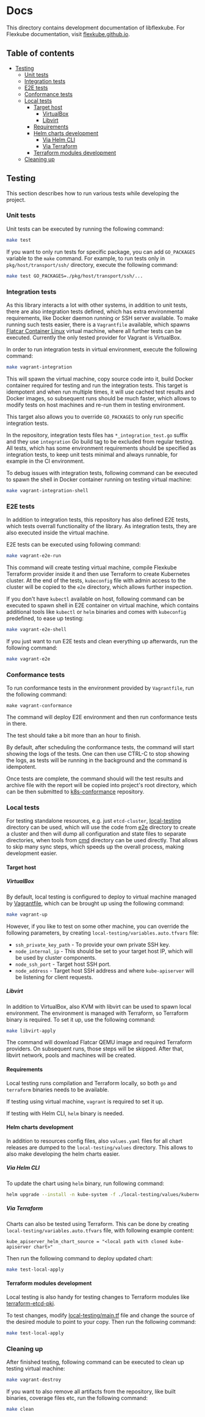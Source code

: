 # Docs

This directory contains development documentation of libflexkube. For Flexkube documentation, visit [flexkube.github.io](https://flexkube.github.io).

## Table of contents

- [Testing](#testing)
  - [Unit tests](#unit-tests)
  - [Integration tests](#integration-tests)
  - [E2E tests](#e2e-tests)
  - [Conformance tests](#conformance-tests)
  - [Local tests](#local-tests)
    * [Target host](#target-host)
      + [VirtualBox](#virtualbox)
      + [Libvirt](#libvirt)
    * [Requirements](#requirements)
    * [Helm charts development](#helm-charts-development)
      + [Via Helm CLI](#via-helm-cli)
      + [Via Terraform](#via-terraform)
    * [Terraform modules development](#terraform-modules-development)
  - [Cleaning up](#cleaning-up)

## Testing

This section describes how to run various tests while developing the project.

### Unit tests

Unit tests can be executed by running the following command:
```sh
make test
```

If you want to only run tests for specific package, you can add `GO_PACKAGES` variable to the `make` command. For example, to run tests only in `pkg/host/transport/ssh/` directory, execute the following command:
```sh
make test GO_PACKAGES=./pkg/host/transport/ssh/...
```

### Integration tests

As this library interacts a lot with other systems, in addition to unit tests, there are also integration tests defined, which has extra environmental requirements, like Docker daemon running or SSH server available.
To make running such tests easier, there is a `Vagrantfile` available, which spawns [Flatcar Container Linux](https://www.flatcar-linux.org/) virtual machine, where all further tests can be executed. Currently the only tested provider
for Vagrant is VirtualBox.

In order to run integration tests in virtual environment, execute the following command:
```sh
make vagrant-integration
```

This will spawn the virtual machine, copy source code into it, build Docker container required for testing and run the integration tests. This target is idempotent and when run multiple times, it will use cached test results and Docker images, so subsequent runs should be much faster, which allows to modify tests on host machines and re-run them in testing environment.

This target also allows you to override `GO_PACKAGES` to only run specific integration tests.

In the repository, integration tests files has `*_integration_test.go` suffix and they use `integration` Go build tag to be excluded from regular testing. All tests, which has some environment requirements should be specified as integration tests, to keep unit tests minimal and always runnable, for example in the CI environment.

To debug issues with integration tests, following command can be executed to spawn the shell in Docker container running on testing virtual machine:
```sh
make vagrant-integration-shell
```

### E2E tests

In addition to integration tests, this repository has also defined E2E tests, which tests overrall functionality of the library. As integration tests, they are also executed inside the virtual machine.

E2E tests can be executed using following command:
```sh
make vagrant-e2e-run
```

This command will create testing virtual machine, compile Flexkube Terraform provider inside it and then use Terraform to create Kubernetes cluster. At the end of the tests, `kubeconfig` file with admin access to the cluster will be copied to the `e2e` directory, which allows further inspection.

If you don't have `kubectl` available on host, following command can be executed to spawn shell in E2E container on virtual machine, which contains additional tools like `kubectl` or `helm` binaries and comes with `kubeconfig` predefined, to ease up testing:
```sh
make vagrant-e2e-shell
```

If you just want to run E2E tests and clean everything up afterwards, run the following command:
```sh
make vagrant-e2e
```

### Conformance tests

To run conformance tests in the environment provided by `Vagrantfile`, run the following command:
```
make vagrant-conformance
```

The command will deploy E2E environment and then run conformance tests in there.

The test should take a bit more than an hour to finish.

By default, after scheduling the conformance tests, the command will start showing the logs of the tests. One can then use CTRL-C to stop showing the logs, as tests will be running in the background and the command is idempotent.

Once tests are complete, the command should will the test results and archive file with the report will be copied into project's root directory, which can be then submitted to [k8s-conformance](https://github.com/cncf/k8s-conformance) repository.

### Local tests

For testing standalone resources, e.g. just `etcd-cluster`, [local-testing](./local-testing) directory can be used, which will use the code from [e2e](./e2e) directory to create a cluster and then will dump all configuration and state files to separate directories, when tools from [cmd](./cmd) directory can be used directly. That allows to skip many sync steps, which speeds up the overall process, making development easier.

#### Target host

##### VirtualBox

By default, local testing is configured to deploy to virtual machine managed by [Vagrantfile](./Vagrantfile), which can be brought up using the following command:
```sh
make vagrant-up
```

However, if you like to test on some other machine, you can override the following parameters, by creating `local-testing/variables.auto.tfvars` file:
- `ssh_private_key_path` - To provide your own private SSH key.
- `node_internal_ip` - This should be set to your target host IP, which will be used by cluster components.
- `node_ssh_port` - Target host SSH port.
- `node_address` - Target host SSH address and where `kube-apiserver` will be listening for client requests.

##### Libvirt

In addition to VirtualBox, also KVM with libvirt can be used to spawn local environment. The environment is managed with Terraform, so Terraform binary is required. To set it up, use the following command:
```sh
make libvirt-apply
```

The command will download Flatcar QEMU image and required Terraform providers. On subsequent runs, those steps will be skipped. After that, libvirt network, pools and machines will be created.

#### Requirements

Local testing runs compilation and Terraform locally, so both `go` and `terraform` binaries needs to be available.

If testing using virtual machine, `vagrant` is required to set it up.

If testing with Helm CLI, `helm` binary is needed.

#### Helm charts development

In addition to resources config files, also `values.yaml` files for all chart releases are dumped to the `local-testing/values` directory. This allows to also make developing the helm charts easier.

##### Via Helm CLI

To update the chart using `helm` binary, run following command:
```sh
helm upgrade --install -n kube-system -f ./local-testing/values/kubernetes.yaml kubernetes <path to cloned chart source>
```

##### Via Terraform

Charts can also be tested using Terraform. This can be done by creating `local-testing/variables.auto.tfvars` file, with following example content:
```
kube_apiserver_helm_chart_source = "<local path with cloned kube-apiserver chart>"
```

Then run the following command to deploy updated chart:
```sh
make test-local-apply
```

#### Terraform modules development

Local testing is also handy for testing changes to Terraform modules like [terraform-etcd-pki](https://github.com/flexkube/terraform-etcd-pki).

To test changes, modify [local-testing/main.tf](./local-testing/main.tf) file and change the source of the desired module to point to your copy. Then run the following command:
```sh
make test-local-apply
```

### Cleaning up

After finished testing, following command can be executed to clean up testing virtual machine:
```sh
make vagrant-destroy
```

If you want to also remove all artifacts from the repository, like built binaries, coverage files etc, run the following command:
```sh
make clean
```
